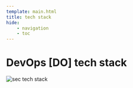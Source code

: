 ```yaml
---
template: main.html
title: tech stack
hide: 
    - navigation
    - toc
---
```



<h1> DevOps [DO] tech stack </h1>

![sec tech stack](../overrides/assets/images/iido.jpeg)